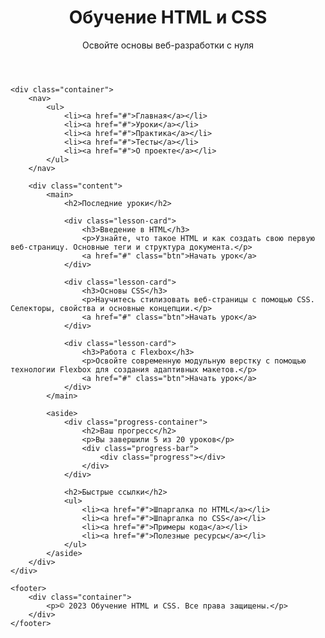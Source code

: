 <!DOCTYPE html>
<html lang="ru">
<head>
    <meta charset="UTF-8">
    <meta name="viewport" content="width=device-width, initial-scale=1.0">
    <title>Обучение HTML и CSS</title>
    <link rel="stylesheet" href="styles.css" type="text/css">
    <style>
      </style>
</head>
<body>
    <header>
        <div class="container">
            <h1>Обучение HTML и CSS</h1>
            <p class="subtitle">Освойте основы веб-разработки с нуля</p>
        </div>
    </header>

    <div class="container">
        <nav>
            <ul>
                <li><a href="#">Главная</a></li>
                <li><a href="#">Уроки</a></li>
                <li><a href="#">Практика</a></li>
                <li><a href="#">Тесты</a></li>
                <li><a href="#">О проекте</a></li>
            </ul>
        </nav>

        <div class="content">
            <main>
                <h2>Последние уроки</h2>

                <div class="lesson-card">
                    <h3>Введение в HTML</h3>
                    <p>Узнайте, что такое HTML и как создать свою первую веб-страницу. Основные теги и структура документа.</p>
                    <a href="#" class="btn">Начать урок</a>
                </div>

                <div class="lesson-card">
                    <h3>Основы CSS</h3>
                    <p>Научитесь стилизовать веб-страницы с помощью CSS. Селекторы, свойства и основные концепции.</p>
                    <a href="#" class="btn">Начать урок</a>
                </div>

                <div class="lesson-card">
                    <h3>Работа с Flexbox</h3>
                    <p>Освойте современную модульную верстку с помощью технологии Flexbox для создания адаптивных макетов.</p>
                    <a href="#" class="btn">Начать урок</a>
                </div>
            </main>

            <aside>
                <div class="progress-container">
                    <h2>Ваш прогресс</h2>
                    <p>Вы завершили 5 из 20 уроков</p>
                    <div class="progress-bar">
                        <div class="progress"></div>
                    </div>
                </div>

                <h2>Быстрые ссылки</h2>
                <ul>
                    <li><a href="#">Шпаргалка по HTML</a></li>
                    <li><a href="#">Шпаргалка по CSS</a></li>
                    <li><a href="#">Примеры кода</a></li>
                    <li><a href="#">Полезные ресурсы</a></li>
                </ul>
            </aside>
        </div>
    </div>

    <footer>
        <div class="container">
            <p>© 2023 Обучение HTML и CSS. Все права защищены.</p>
        </div>
    </footer>
</body>
</html>
